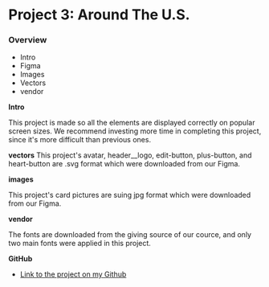 # Project 3: Around The U.S.

### Overview

- Intro
- Figma
- Images
- Vectors
- vendor

**Intro**

This project is made so all the elements are displayed correctly on popular screen sizes. We recommend investing more time in completing this project, since it's more difficult than previous ones.

**vectors**
This project's avatar, header\_\_logo, edit-button, plus-button, and heart-button are .svg format which were downloaded from our Figma.

**images**

This project's card pictures are suing jpg format which were downloaded from our Figma.

**vendor**

The fonts are downloaded from the giving source of our cource, and only two main fonts were applied in this project.

**GitHub**

- [Link to the project on my Github](https://github.com/IMLUOAI/se_project_aroundtheus.git)
